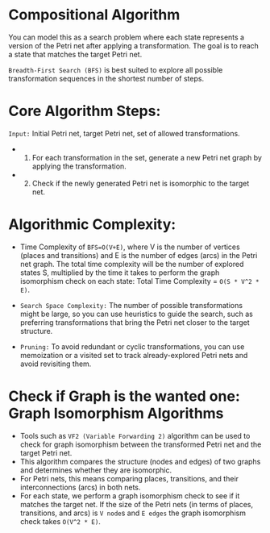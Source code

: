 # Compositional Algorithm

You can model this as a search problem where each state represents a version of the Petri net after applying a transformation. The goal is to reach a state that matches the target Petri net.

`Breadth-First Search (BFS)` is best suited to explore all possible transformation sequences in the shortest number of steps.

# Core Algorithm Steps:

`Input:` Initial Petri net, target Petri net, set of allowed transformations.
- 1. For each transformation in the set, generate a new Petri net graph by applying the transformation.
- 2. Check if the newly generated Petri net is isomorphic to the target net. 

# Algorithmic Complexity:

- Time Complexity of `BFS=O(V+E)`, where V is the number of vertices (places and transitions) and E is the number of edges (arcs) in the Petri net graph. The total time complexity will be the number of explored states S, multiplied by the time it takes to perform the graph isomorphism check on each state: Total Time Complexity = `O(S * V^2 * E)`.

- `Search Space Complexity:` The number of possible transformations might be large, so you can use heuristics to guide the search, such as preferring transformations that bring the Petri net closer to the target structure.

- `Pruning:` To avoid redundant or cyclic transformations, you can use memoization or a visited set to track already-explored Petri nets and avoid revisiting them.

# Check if Graph is the wanted one: Graph Isomorphism Algorithms

- Tools such as `VF2 (Variable Forwarding 2)` algorithm can be used to check for graph isomorphism between the transformed Petri net and the target Petri net.
- This algorithm compares the structure (nodes and edges) of two graphs and determines whether they are isomorphic.
- For Petri nets, this means comparing places, transitions, and their interconnections (arcs) in both nets.
- For each state, we perform a graph isomorphism check to see if it matches the target net. If the size of the Petri nets (in terms of places, transitions, and arcs) is `V node`s and `E edges` the graph isomorphism check takes `O(V^2 * E)`.